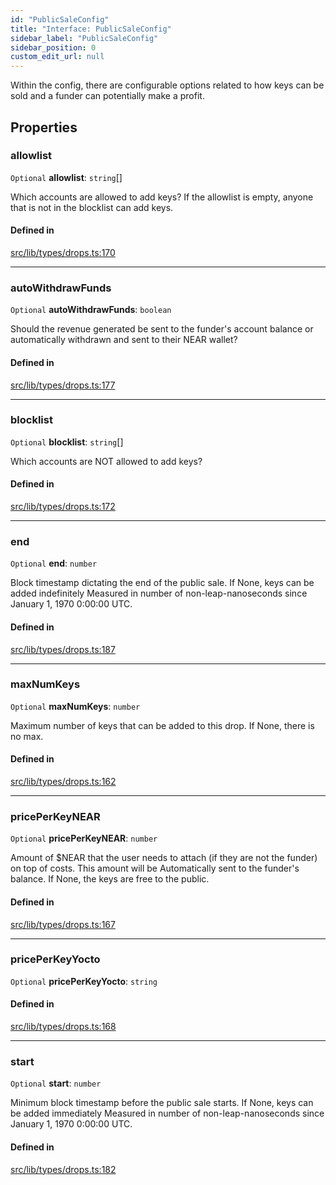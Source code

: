 ```yaml
---
id: "PublicSaleConfig"
title: "Interface: PublicSaleConfig"
sidebar_label: "PublicSaleConfig"
sidebar_position: 0
custom_edit_url: null
---
```


Within the config, there are configurable options related to how keys can be sold and a funder can potentially make a profit.

## Properties

### allowlist

 `Optional` **allowlist**: `string`[]

Which accounts are allowed to add keys? If the allowlist is empty, anyone that is not in the blocklist can add keys.

#### Defined in

[src/lib/types/drops.ts:170](https://github.com/keypom/keypom-js/blob/5eb1fcc/src/lib/types/drops.ts#L170)

___

### autoWithdrawFunds

 `Optional` **autoWithdrawFunds**: `boolean`

Should the revenue generated be sent to the funder's account balance or
automatically withdrawn and sent to their NEAR wallet?

#### Defined in

[src/lib/types/drops.ts:177](https://github.com/keypom/keypom-js/blob/5eb1fcc/src/lib/types/drops.ts#L177)

___

### blocklist

 `Optional` **blocklist**: `string`[]

Which accounts are NOT allowed to add keys?

#### Defined in

[src/lib/types/drops.ts:172](https://github.com/keypom/keypom-js/blob/5eb1fcc/src/lib/types/drops.ts#L172)

___

### end

 `Optional` **end**: `number`

Block timestamp dictating the end of the public sale. If None, keys can be added indefinitely
Measured in number of non-leap-nanoseconds since January 1, 1970 0:00:00 UTC.

#### Defined in

[src/lib/types/drops.ts:187](https://github.com/keypom/keypom-js/blob/5eb1fcc/src/lib/types/drops.ts#L187)

___

### maxNumKeys

 `Optional` **maxNumKeys**: `number`

Maximum number of keys that can be added to this drop. If None, there is no max.

#### Defined in

[src/lib/types/drops.ts:162](https://github.com/keypom/keypom-js/blob/5eb1fcc/src/lib/types/drops.ts#L162)

___

### pricePerKeyNEAR

 `Optional` **pricePerKeyNEAR**: `number`

Amount of $NEAR that the user needs to attach (if they are not the funder) on top of costs. This amount will be
Automatically sent to the funder's balance. If None, the keys are free to the public.

#### Defined in

[src/lib/types/drops.ts:167](https://github.com/keypom/keypom-js/blob/5eb1fcc/src/lib/types/drops.ts#L167)

___

### pricePerKeyYocto

 `Optional` **pricePerKeyYocto**: `string`

#### Defined in

[src/lib/types/drops.ts:168](https://github.com/keypom/keypom-js/blob/5eb1fcc/src/lib/types/drops.ts#L168)

___

### start

 `Optional` **start**: `number`

Minimum block timestamp before the public sale starts. If None, keys can be added immediately
Measured in number of non-leap-nanoseconds since January 1, 1970 0:00:00 UTC.

#### Defined in

[src/lib/types/drops.ts:182](https://github.com/keypom/keypom-js/blob/5eb1fcc/src/lib/types/drops.ts#L182)
